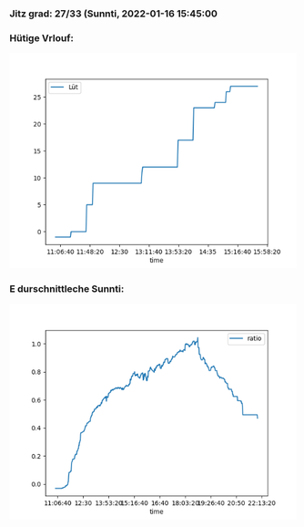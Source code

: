 ### Jitz grad: 27/33 (Sunnti, 2022-01-16 15:45:00

### Hütige Vrlouf:
![Graph](Today.png)

### E durschnittleche Sunnti:
![Graph](Sunnti.png)